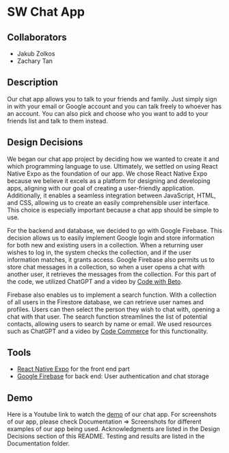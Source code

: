 
# SW Chat App


## Collaborators

 - Jakub Zolkos
 - Zachary Tan

## Description

Our chat app allows you to talk to your friends and family. Just simply sign in with your email or Google account and you can talk freely to whoever has an account. You can also pick and choose who you want to add to your friends list and talk to them instead.
## Design Decisions

We began our chat app project by deciding how we wanted to create it and which programming language to use. Ultimately, we settled on using React Native Expo as the foundation of our app. We chose React Native Expo because we believe it excels as a platform for designing and developing apps, aligning with our goal of creating a user-friendly application. Additionally, it enables a seamless integration between JavaScript, HTML, and CSS, allowing us to create an easily comprehensible user interface. This choice is especially important because a chat app should be simple to use.

For the backend and database, we decided to go with Google Firebase. This decision allows us to easily implement Google login and store information for both new and existing users in a collection. When a returning user wishes to log in, the system checks the collection, and if the user information matches, it grants access. Google Firebase also permits us to store chat messages in a collection, so when a user opens a chat with another user, it retrieves the messages from the collection. For this part of the code, we utilized ChatGPT and a video by [Code with Beto](https://www.youtube.com/watch?v=Ov3Z3vD5zFw&t=221s).

Firebase also enables us to implement a search function. With a collection of all users in the Firestore database, we can retrieve user names and profiles. Users can then select the person they wish to chat with, opening a chat with that user. The search function streamlines the list of potential contacts, allowing users to search by name or email. We used resources such as ChatGPT and a video by [Code Commerce](https://www.youtube.com/watch?v=xAqCEBFGdYk) for this functionality.
## Tools
- [React Native Expo](https://docs.expo.dev/tutorial/create-your-first-app/) for the front end part
- [Google Firebase](https://firebase.google.com/docs/web/setup) for back end: User authentication and chat storage
## Demo

Here is a Youtube link to watch the [demo](https://youtu.be/QXBQiwrHVHw) of our chat app. For screenshots of our app, please check Documentation => Screenshots for different examples of our app being used. Acknowledgments are listed in the Design Decisions section of this README. Testing and results are listed in the Documentation folder.
